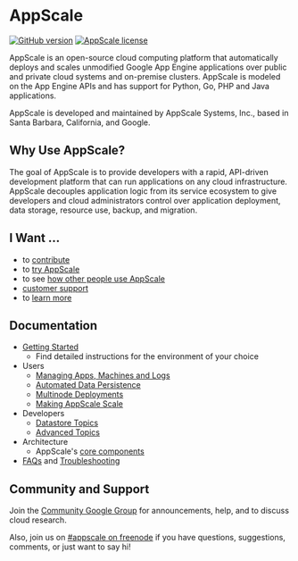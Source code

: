# AppScale

[![GitHub version](https://badge.fury.io/gh/AppScale%2Fappscale.svg)](http://badge.fury.io/gh/AppScale%2Fappscale)
[![AppScale license](https://img.shields.io/badge/license-Apache%202-blue.svg)](https://github.com/AppScale/appscale/blob/master/LICENSE)

AppScale is an open-source cloud computing platform that automatically deploys and scales unmodified Google App Engine applications over public and private cloud systems and on-premise clusters. AppScale is modeled on the App Engine APIs and has support for Python, Go, PHP and Java applications.

AppScale is developed and maintained by AppScale Systems, Inc., based in Santa Barbara, California, and Google.


## Why Use AppScale?
The goal of AppScale is to provide developers with a rapid, API-driven development platform that can run applications on any cloud infrastructure. AppScale decouples application logic from its service ecosystem to give developers and cloud administrators control over application deployment, data storage, resource use, backup, and migration.


## I Want ...
* to [contribute](https://github.com/AppScale/appscale/wiki/Contribute%21)
* to [try AppScale](https://github.com/AppScale/appscale/wiki/Running-AppScale)
* to see [how other people use AppScale](http://www.appscale.com/why-appscale/?utm_source=github&utm_medium=referral&utm_campaign=community-github)
* [customer support](http://www.appscale.com/products/appscale-customer-success/?utm_source=github&utm_medium=referral&utm_campaign=community-github)
* to [learn more](https://github.com/AppScale/appscale/wiki)


## Documentation
* [Getting Started](https://github.com/AppScale/appscale/wiki/Running-AppScale)
  * Find detailed instructions for the environment of your choice
* Users
  * [Managing Apps, Machines and Logs](https://github.com/AppScale/appscale/wiki/Managing-Apps%2C-Machines%2C-and-Logs)
  * [Automated Data Persistence](https://github.com/AppScale/appscale/wiki/Automated-Data-Persistence)
  * [Multinode Deployments](https://github.com/AppScale/appscale/wiki/Distributed-Deployment)
  * [Making AppScale Scale](https://github.com/AppScale/appscale/wiki#making-appscale-scale)
* Developers
  * [Datastore Topics](https://github.com/AppScale/appscale/wiki#datastore-topics)
  * [Advanced Topics](https://github.com/AppScale/appscale/wiki#advanced-topics)
* Architecture
  * AppScale's [core components](https://github.com/AppScale/appscale/wiki#learn-about-appscale-core-components)
* [FAQs](https://github.com/AppScale/appscale/wiki/FAQs) and [Troubleshooting](https://github.com/AppScale/appscale/wiki/Troubleshooting)

## Community and Support
Join the [Community Google Group](http://groups.google.com/group/appscale_community) for announcements, help, and to discuss cloud research.

Also, join us on [#appscale on freenode](http://webchat.freenode.net/?channels=appscale&uio=d4) if you have questions, suggestions, comments, or just want to say hi!
